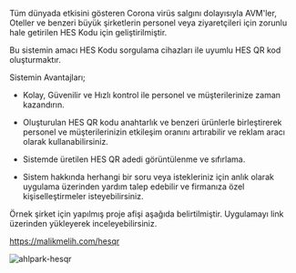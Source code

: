 Tüm dünyada etkisini gösteren Corona virüs salgını dolayısıyla AVM'ler, Oteller ve benzeri büyük şirketlerin personel veya ziyaretçileri için zorunlu hale getirilen HES Kodu için geliştirilmiştir.

Bu sistemin amacı HES Kodu sorgulama cihazları ile uyumlu HES QR kod oluşturmaktır.

Sistemin Avantajları;

* Kolay, Güvenilir ve Hızlı kontrol ile personel ve müşterilerinize zaman kazandırın.

* Oluşturulan HES QR kodu anahtarlık ve benzeri ürünlerle birleştirerek personel ve müşterilerinizin etkileşim oranını artırabilir ve reklam aracı olarak kullanabilirsiniz.

* Sistemde üretilen HES QR adedi görüntülenme ve sıfırlama.

* Sistem hakkında herhangi bir soru veya istekleriniz için anlık olarak uygulama üzerinden yardım talep edebilir ve firmanıza özel kişiselleştirmeler isteyebilirsiniz.


Örnek şirket için yapılmış proje afişi aşağıda belirtilmiştir. Uygulamayı link üzerinden yükleyerek inceleyebilirsiniz.

https://malikmelih.com/hesqr

![ahlpark-hesqr](https://user-images.githubusercontent.com/54374012/210164666-c9b087e9-373d-460e-8259-bea6f7e2a745.jpg)
